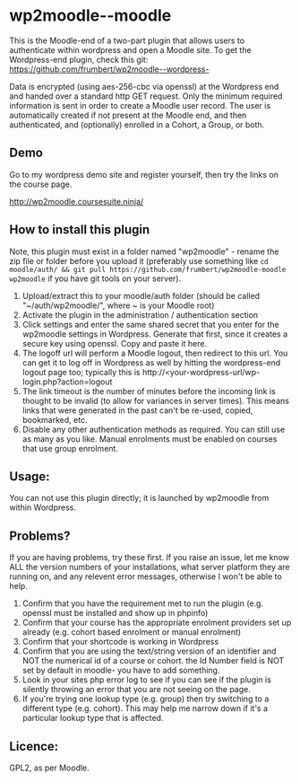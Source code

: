 wp2moodle--moodle
=================

This is the Moodle-end of a two-part plugin that allows users to authenticate within wordpress and open a Moodle site. To get the Wordpress-end plugin, check this git: https://github.com/frumbert/wp2moodle--wordpress-

Data is encrypted (using aes-256-cbc via openssl) at the Wordpress end and handed over a standard http GET request. Only the minimum required information is sent in order to create a Moodle user record. The user is automatically created if not present at the Moodle end, and then authenticated, and (optionally) enrolled in a Cohort, a Group, or both.

Demo
-----
Go to my wordpress demo site and register yourself, then try the links on the course page.

http://wp2moodle.coursesuite.ninja/

How to install this plugin
---------------------
Note, this plugin must exist in a folder named "wp2moodle" - rename the zip file or folder before you upload it (preferably use something like `cd moodle/auth/ && git pull https://github.com/frumbert/wp2moodle-moodle wp2moodle` if you have git tools on your server).

1. Upload/extract this to your moodle/auth folder (should be called "~/auth/wp2moodle/", where ~ is your Moodle root)
2. Activate the plugin in the administration / authentication section
3. Click settings and enter the same shared secret that you enter for the wp2moodle settings in Wordpress. Generate that first, since it creates a secure key using openssl. Copy and paste it here.
4. The logoff url will perform a Moodle logout, then redirect to this url. You can get it to log off in Wordpress as well by hitting the wordpress-end logout page too; typically this is http://<your-wordpress-url/wp-login.php?action=logout
5. The link timeout is the number of minutes before the incoming link is thought to be invalid (to allow for variances in server times). This means links that were generated in the past can't be re-used, copied, bookmarked, etc.
5. Disable any other authentication methods as required. You can still use as many as you like. Manual enrolments must be enabled on courses that use group enrolment.

Usage:
------
You can not use this plugin directly; it is launched by wp2moodle from within Wordpress.

Problems?
---------
If you are having problems, try these first. If you raise an issue, let me know ALL the version numbers of your installations, what server platform they are running on, and any relevent error messages, otherwise I won't be able to help.

1. Confirm that you have the requirement met to run the plugin (e.g. openssl must be installed and show up in phpinfo)
2. Confirm that your course has the appropriate enrolment providers set up already (e.g. cohort based enrolment or manual enrolment)
3. Confirm that your shortcode is working in Wordpress
4. Confirm that you are using the text/string version of an identifier and NOT the numerical id of a course or cohort. the Id Number field is NOT set by default in moodle- you have to add something.
5. Look in your sites php error log to see if you can see if the plugin is silently throwing an error that you are not seeing on the page.
6. If you're trying one lookup type (e.g. group) then try switching to a different type (e.g. cohort). This may help me narrow down if it's a particular lookup type that is affected.

Licence:
--------
GPL2, as per Moodle.

